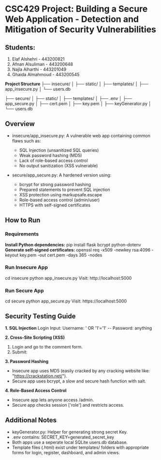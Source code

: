# CSC429 Project: Building a Secure Web Application - Detection and Mitigation of Security Vulnerabilities

## Students:
1. Elaf Alshehri - 443200821
2. Afnan Alsuliman - 443200648
3. Najla Alharthi - 443201049
4. Ghaida Almahmoud - 443200545

**Project Structure**
├── insecure/
│   ├── static/
│   ├── templates/
│   ├── app_insecure.py
│   └── users.db

├── secure/
│   ├── static/
│   ├── templates/
│   ├── .env
│   ├── app_secure.py
│   ├── cert.pem
│   ├── key.pem
│   ├── keyGenerator.py
│   └── users.db

## Overview
- insecure/app_insecure.py: A vulnerable web app containing common flaws such as:
  - SQL Injection (unsanitized SQL queries)
  - Weak password hashing (MD5)
  - Lack of role-based access control
  - No output sanitization (XSS vulnerable)

- secure/app_secure.py: A hardened version using:
  - bcrypt for strong password hashing
  - Prepared statements to prevent SQL injection
  - XSS protection using markupsafe.escape
  - Role-based access control (admin/user)
  - HTTPS with self-signed certificates

## How to Run

### Requirements
**Install Python dependencies:**
pip install flask bcrypt python-dotenv
**Generate self-signed certificates:**
openssl req -x509 -newkey rsa:4096 -keyout key.pem -out cert.pem -days 365 -nodes

### Run Insecure App
cd insecure
python app_insecure.py
Visit: http://localhost:5000

### Run Secure App
cd secure
python app_secure.py
Visit: https://localhost:5000

## Security Testing Guide
**1. SQL Injection**
Login Input:
Username: ' OR '1'='1' --
Password: anything

**2. Cross-Site Scripting (XSS)**
1. Login and go to the comment form.
2. Submit: <script>alert('You have been HACKED!!')</script>

**3. Password Hashing**
- Insecure app uses MD5 (easily cracked by any cracking website like: "https://crackstation.net/").
- Secure app uses bcrypt, a slow and secure hash function with salt.

**4. Role-Based Access Control**
- Insecure app lets anyone access /admin.
- Secure app checks session ['role'] and restricts access.

## Additional Notes
- keyGenerator.py: Helper for generating strong secret Key.
- .env contains: SECRET_KEY=generated_secret_key
- Both apps use a seperate local SQLite users.db database.
- Template files (.html) exist under templates/ folders with appropriate forms for login, register, dashboard, and admin views.
